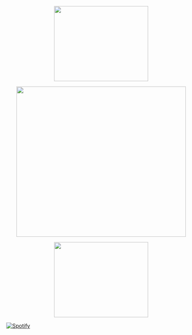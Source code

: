 <p align="center">   <img width="250x250" height="200" src=https://github.com/lyrxqss/lyrxqss-2/blob/f957247469940e656fe6126c4d56b13b319beae6/indir.gif>
</p>






<p align="center">   <img width="450x450" height="400" src=https://github.com/lyrxqss/lyrxqss-2/blob/6b9e11ead65e188932433b20cb7227f223ace975/%F0%9D%96%B2%F0%9D%97%8D%F0%9D%96%BA%F0%9D%97%8B%F0%9D%97%85%F0%9D%97%82%F0%9D%97%80%F0%9D%97%81%F0%9D%97%8D'%F0%9D%97%8C%20%F0%9D%96%AC%F0%9D%97%88%F0%9D%97%88%F0%9D%97%87%20_%20%F0%9D%96%AE%F0%9D%97%8C%F0%9D%97%81%F0%9D%97%82%20%F0%9D%97%87%F0%9D%97%88%20%F0%9D%96%AA%F0%9D%97%88%20%F0%9D%97%91%20%F0%9D%96%AE%F0%9D%96%A2%20-%20__%20_%20_%20_%20_%20_%20_%20_%20_%20_%F0%9D%97%96%F0%9D%97%9B_%20%F0%9D%9F%AD%F0%9D%9F%AC%20%E2%80%A2%20%F0%9D%97%A6%F0%9D%97%B0%F0%9D%97%B5%F0%9D%97%BC%F0%9D%97%BC%F0%9D%97%B9%20%F0%9D%97%97%F0%9D%97%AE%F0%9D%98%86%F0%9D%98%80.gif>
</p>








<p align="center">   <img width="250x250" height="200" src=https://github.com/lyrxqss/lyrxqss-2/blob/f957247469940e656fe6126c4d56b13b319beae6/indir.gif>
</p>


[![Spotify](https://test-5fyr-8mgunxgq8-lyrxqss-projects.vercel.app/api/spotify)](https://open.spotify.com/user/cgo1nbhfibb223rkc10kxe6p1)
